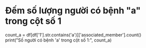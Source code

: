 # Đếm số lượng người có bệnh "a" trong cột số 1
count_a = df[df['1'].str.contains('a')]['associated_member'].count()
print("Số người có bệnh 'a' trong cột số 1:", count_a)
